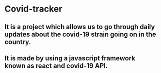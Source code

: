 # Covid-tracker
## It is a project which allows us to go through daily updates about the covid-19 strain going on in the country.
## It is made by using a javascript framework known as react and covid-19 API.
